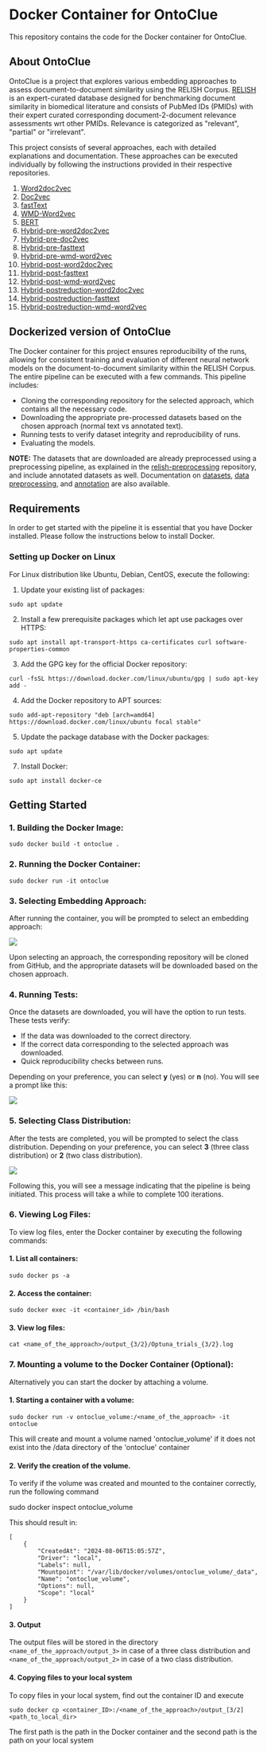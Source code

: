 # Docker Container for OntoClue

This repository contains the code for the Docker container for OntoClue. 

## About OntoClue

OntoClue is a project that explores various embedding approaches to assess document-to-document similarity using the RELISH Corpus. [RELISH](https://academic.oup.com/database/article/doi/10.1093/database/baz138/5871485?login=false) is an expert-curated database designed for benchmarking document similarity in biomedical literature and consists of PubMed IDs (PMIDs) with their expert curated corresponding document-2-document relevance assessments wrt other PMIDs. Relevance is categorized as "relevant", "partial" or "irrelevant".

This project consists of several approaches, each with detailed explanations and documentation. These approaches can be executed individually by following the instructions provided in their respective repositories.

1. [Word2doc2vec](https://github.com/zbmed-semtec/word2doc2vec-doc-relevance-training)
2. [Doc2vec](https://github.com/zbmed-semtec/doc2vec-doc-relevance-training)
3. [fastText](https://github.com/zbmed-semtec/fasttext2doc2vec-doc-relevance-training)
4. [WMD-Word2vec]()
5. [BERT]()
6. [Hybrid-pre-word2doc2vec](https://github.com/zbmed-semtec/hybrid-doc-relevance-training/tree/dev/code/pre/word2doc2vec)
7. [Hybrid-pre-doc2vec](https://github.com/zbmed-semtec/hybrid-doc-relevance-training/tree/dev/code/pre/doc2vec)
8. [Hybrid-pre-fasttext](https://github.com/zbmed-semtec/hybrid-doc-relevance-training/tree/dev/code/pre/fasttext)
9. [Hybrid-pre-wmd-word2vec](https://github.com/zbmed-semtec/hybrid-doc-relevance-training/tree/dev/code/pre/wmd-word2vec)
10. [Hybrid-post-word2doc2vec](https://github.com/zbmed-semtec/hybrid-doc-relevance-training/tree/dev/code/post/word2doc2vec)
11. [Hybrid-post-fasttext](https://github.com/zbmed-semtec/hybrid-doc-relevance-training/tree/dev/code/post/fasttext)
12. [Hybrid-post-wmd-word2vec](https://github.com/zbmed-semtec/hybrid-doc-relevance-training/tree/dev/code/post/wmd-word2vec)
13. [Hybrid-postreduction-word2doc2vec](https://github.com/zbmed-semtec/hybrid-doc-relevance-training/tree/dev/code/postreduction/word2doc2vec)
14. [Hybrid-postreduction-fasttext](https://github.com/zbmed-semtec/hybrid-doc-relevance-training/tree/dev/code/postreduction/fasttext)
15. [Hybrid-postreduction-wmd-word2vec](https://github.com/zbmed-semtec/hybrid-doc-relevance-training/tree/dev/code/postreduction/wmd-word2vec)

## Dockerized version of OntoClue

The Docker container for this project ensures reproducibility of the runs, allowing for consistent training and evaluation of different neural network models on the document-to-document similarity within the RELISH Corpus. The entire pipeline can be executed with a few commands. This pipeline includes:

+ Cloning the corresponding repository for the selected approach, which contains all the necessary code.
+ Downloading the appropriate pre-processed datasets based on the chosen approach (normal text vs annotated text).
+ Running tests to verify dataset integrity and reproducibility of runs.
+ Evaluating the models.

**NOTE:** The datasets that are downloaded are already preprocessed using a preprocessing pipeline, as explained in the [relish-preprocessing](https://github.com/zbmed-semtec/relish-preprocessing) repository, and include annotated datasets as well. Documentation on [datasets](https://github.com/zbmed-semtec/relish-preprocessing), [data preprocessing](https://github.com/zbmed-semtec/relish-preprocessing), and [annotation](https://github.com/zbmed-semtec/relish-preprocessing) are also available.

## Requirements

In order to get started with the pipeline it is essential that you have Docker installed. Please follow the instructions below to install Docker.

### Setting up Docker on Linux

For Linux distribution like Ubuntu, Debian, CentOS, execute the following:

1. Update your existing list of packages:
```
sudo apt update
```

2. Install a few prerequisite packages which let apt use packages over HTTPS:
```
sudo apt install apt-transport-https ca-certificates curl software-properties-common
```


3. Add the GPG key for the official Docker repository:
```
curl -fsSL https://download.docker.com/linux/ubuntu/gpg | sudo apt-key add -
```


4. Add the Docker repository to APT sources:
```
sudo add-apt-repository "deb [arch=amd64] https://download.docker.com/linux/ubuntu focal stable"
```


5. Update the package database with the Docker packages:
```
sudo apt update
```


7. Install Docker:
```
sudo apt install docker-ce
```


## Getting Started


### 1. Building the Docker Image:

```
sudo docker build -t ontoclue .
```

### 2. Running the Docker Container:

```
sudo docker run -it ontoclue
```

### 3. Selecting Embedding Approach:

After running the container, you will be prompted to select an embedding approach:

![](./docs/select_approach.png)

Upon selecting an approach, the corresponding repository will be cloned from GitHub, and the appropriate datasets will be downloaded based on the chosen approach.

### 4. Running Tests:

Once the datasets are downloaded, you will have the option to run tests. These tests verify:

- If the data was downloaded to the correct directory.
- If the correct data corresponding to the selected approach was downloaded.
- Quick reproducibility checks between runs.

Depending on your preference, you can select **y** (yes) or **n** (no). You will see a prompt like this:

![](./docs/select_test.png)

### 5. Selecting Class Distribution:

After the tests are completed, you will be prompted to select the class distribution. Depending on your preference, you can select **3** (three class distribution) or **2** (two class distribution).

![](./docs/select_class.png)

Following this, you will see a message indicating that the pipeline is being initiated. This process will take a while to complete 100 iterations.

### 6. Viewing Log Files:

To view log files, enter the Docker container by executing the following commands:

#### 1. List all containers:
```
sudo docker ps -a
```

#### 2. Access the container:
```
sudo docker exec -it <container_id> /bin/bash
```

#### 3. View log files:

```
cat <name_of_the_approach>/output_{3/2}/Optuna_trials_{3/2}.log
```

### 7. Mounting a volume to the Docker Container (Optional):

Alternatively you can start the docker by attaching a volume.

#### 1. Starting a container with a volume:

```
sudo docker run -v ontoclue_volume:/<name_of_the_approach> -it ontoclue
```

This will create and mount a volume named 'ontoclue_volume' if it does not exist into the /data directory of the 'ontoclue' container

#### 2. Verify the creation of the volume.
To verify if the volume was created and mounted to the container correctly, run the following command

sudo docker inspect ontoclue_volume

This should result in:

```
[
    {
        "CreatedAt": "2024-08-06T15:05:57Z",
        "Driver": "local",
        "Labels": null,
        "Mountpoint": "/var/lib/docker/volumes/ontoclue_volume/_data",
        "Name": "ontoclue_volume",
        "Options": null,
        "Scope": "local"
    }
]
```

#### 3. Output 

The output files will be stored in the directory ```<name_of_the_approach/output_3>``` in case of a three class distribution and ```<name_of_the_approach/output_2>``` in case of a two class distribution.

#### 4. Copying files to your local system
To copy files in your local system, find out the container ID and execute

```
sudo docker cp <container_ID>:/<name_of_the_approach>/output_[3/2] <path_to_local_dir>
```
The first path is the path in the Docker container and the second path is the path on your local system 